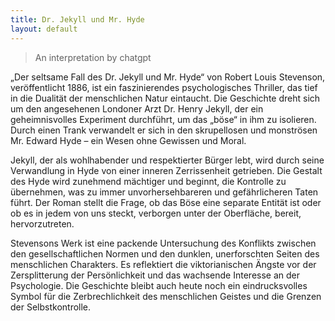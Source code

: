 ```yaml
---
title: Dr. Jekyll und Mr. Hyde
layout: default
---
```


> An interpretation by chatgpt

„Der seltsame Fall des Dr. Jekyll und Mr. Hyde“ von Robert Louis Stevenson, veröffentlicht 1886, ist ein faszinierendes psychologisches Thriller, das tief in die Dualität der menschlichen Natur eintaucht. Die Geschichte dreht sich um den angesehenen Londoner Arzt Dr. Henry Jekyll, der ein geheimnisvolles Experiment durchführt, um das „böse“ in ihm zu isolieren. Durch einen Trank verwandelt er sich in den skrupellosen und monströsen Mr. Edward Hyde – ein Wesen ohne Gewissen und Moral.

Jekyll, der als wohlhabender und respektierter Bürger lebt, wird durch seine Verwandlung in Hyde von einer inneren Zerrissenheit getrieben. Die Gestalt des Hyde wird zunehmend mächtiger und beginnt, die Kontrolle zu übernehmen, was zu immer unvorhersehbareren und gefährlicheren Taten führt. Der Roman stellt die Frage, ob das Böse eine separate Entität ist oder ob es in jedem von uns steckt, verborgen unter der Oberfläche, bereit, hervorzutreten.

Stevensons Werk ist eine packende Untersuchung des Konflikts zwischen den gesellschaftlichen Normen und den dunklen, unerforschten Seiten des menschlichen Charakters. Es reflektiert die viktorianischen Ängste vor der Zersplitterung der Persönlichkeit und das wachsende Interesse an der Psychologie. Die Geschichte bleibt auch heute noch ein eindrucksvolles Symbol für die Zerbrechlichkeit des menschlichen Geistes und die Grenzen der Selbstkontrolle.
